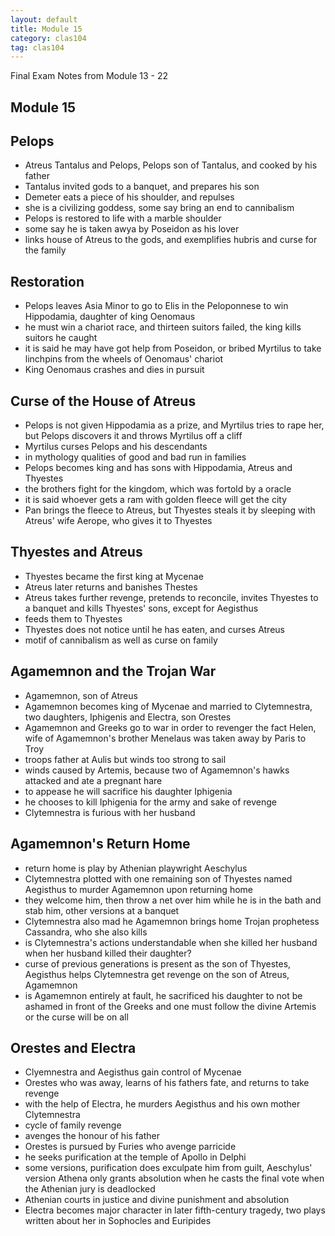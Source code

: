 ```yaml
---
layout: default
title: Module 15
category: clas104
tag: clas104
---
```


Final Exam Notes from Module 13 - 22

## Module 15

## Pelops
- Atreus Tantalus and Pelops, Pelops son of Tantalus, and cooked by his father
- Tantalus invited gods to a banquet, and prepares his son
- Demeter eats a piece of his shoulder, and repulses
- she is a civilizing goddess, some say bring an end to cannibalism
- Pelops is restored to life with a marble shoulder
- some say he is taken awya by Poseidon as his lover
- links house of Atreus to the gods, and exemplifies hubris and curse for the family

## Restoration
- Pelops leaves Asia Minor to go to Elis in the Peloponnese to win Hippodamia, daughter of king Oenomaus
- he must win a chariot race, and thirteen suitors failed, the king kills suitors he caught
- it is said he may have got help from Poseidon, or bribed Myrtilus to take linchpins from the wheels of Oenomaus' chariot
- King Oenomaus crashes and dies in pursuit

## Curse of the House of Atreus
- Pelops is not given Hippodamia as a prize, and Myrtilus tries to rape her, but Pelops discovers it and throws Myrtilus off a cliff
- Myrtilus curses Pelops and his descendants
- in mythology qualities of good and bad run in families
- Pelops becomes king and has sons with Hippodamia, Atreus and Thyestes
- the brothers fight for the kingdom, which was fortold by a oracle
- it is said whoever gets a ram with golden fleece will get the city
- Pan brings the fleece to Atreus, but Thyestes steals it by sleeping with Atreus' wife Aerope, who gives it to Thyestes

## Thyestes and Atreus
- Thyestes became the first king at Mycenae
- Atreus later returns and banishes Thestes
- Atreus takes further revenge, pretends to reconcile, invites Thyestes to a banquet and kills Thyestes' sons, except for Aegisthus
- feeds them to Thyestes
- Thyestes does not notice until he has eaten, and curses Atreus
- motif of cannibalism as well as curse on family

## Agamemnon and the Trojan War
- Agamemnon, son of Atreus
- Agamemnon becomes king of Mycenae and married to Clytemnestra, two daughters, Iphigenis and Electra, son Orestes
- Agamemnon and Greeks go to war in order to revenger the fact Helen, wife of Agamemnon's brother Menelaus was taken away by Paris to Troy
- troops father at Aulis but winds too strong to sail
- winds caused by Artemis, because two of Agamemnon's hawks attacked and ate a pregnant hare
- to appease he will sacrifice his daughter Iphigenia
- he chooses to kill Iphigenia for the army and sake of revenge
- Clytemnestra is furious with her husband

## Agamemnon's Return Home
- return home is play by Athenian playwright Aeschylus
- Clytemnestra plotted with one remaining son of Thyestes named Aegisthus to murder Agamemnon upon returning home
- they welcome him, then throw a net over him while he is in the bath and stab him, other versions at a banquet
- Clytemnestra also mad he Agamemnon brings home Trojan prophetess Cassandra, who she also kills
- is Clytemnestra's actions understandable when she killed her husband when her husband killed their daughter?
- curse of previous generations is present as the son of Thyestes, Aegisthus helps Clytemnestra get revenge on the son of Atreus, Agamemnon
- is Agamemnon entirely at fault, he sacrificed his daughter to not be ashamed in front of the Greeks and one must follow the divine Artemis or the curse will be on all

## Orestes and Electra
- Clyemnestra and Aegisthus gain control of Mycenae
- Orestes who was away, learns of his fathers fate, and returns to take revenge
- with the help of Electra, he murders Aegisthus and his own mother Clytemnestra
- cycle of family revenge
- avenges the honour of his father
- Orestes is pursued by Furies who avenge parricide
- he seeks purification at the temple of Apollo in Delphi
- some versions, purification does exculpate him from guilt, Aeschylus' version Athena only grants absolution when he casts the final vote when the Athenian jury is deadlocked
- Athenian courts in justice and divine punishment and absolution
- Electra becomes major character in later fifth-century tragedy, two plays written about her in Sophocles and Euripides
